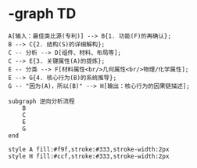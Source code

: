 # -graph TD
    A[输入：最佳类比源(专利)] --> B{1. 功能(F)的再确认};
    B --> C{2. 结构(S)的详细解构};
    C -- 分析 --> D[组件、材料、布局等];
    C --> E{3. 关键属性(A)的提炼};
    E -- 分类 --> F[材料属性<br/>几何属性<br/>物理/化学属性];
    E --> G{4. 核心行为(B)的系统推导};
    G -- "因为(A)，所以(B)" --> H[输出：核心行为的因果链描述];

    subgraph 逆向分析流程
        B
        C
        E
        G
    end

    style A fill:#f9f,stroke:#333,stroke-width:2px
    style H fill:#ccf,stroke:#333,stroke-width:2px
